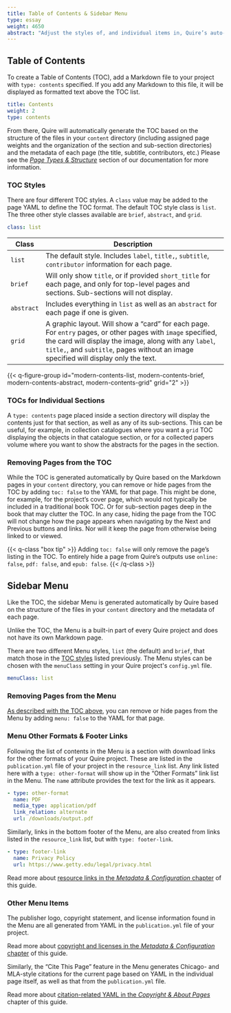 ```yaml
---
title: Table of Contents & Sidebar Menu
type: essay
weight: 4650
abstract: "Adjust the styles of, and individual items in, Quire’s auto-generated contents lists"
---
```


## Table of Contents

To create a Table of Contents (TOC), add a Markdown file to your project with `type: contents` specified. If you add any Markdown to this file, it will be displayed as formatted text above the TOC list.

```yaml
title: Contents
weight: 2
type: contents
```

From there, Quire will automatically generate the TOC based on the structure of the files in your `content` directory (including assigned page weights and the organization of the section and sub-section directories) and the metadata of each page (the title, subtitle, contributors, etc.) Please see the [*Page Types & Structure*](/documentation/pages/) section of our documentation for more information.

### TOC Styles

There are four different TOC styles. A `class` value may be added to the page YAML to define the TOC format. The default TOC style class is `list`. The three other style classes available are `brief`, `abstract`, and `grid`.

```yaml
class: list
```

| Class | Description |
| --- | --- |
| `list` | The default style. Includes `label`, `title,`, `subtitle`, `contributor` information for each page. |
| `brief` | Will only show `title`, or if provided `short_title` for each page, and only for top-level pages and sections. Sub-sections will not display. |
| `abstract` | Includes everything in `list` as well as an `abstract` for each page if one is given. |
| `grid` | A graphic layout. Will show a “card” for each page. For `entry` pages, or other pages with `image` specified, the card will display the image, along with any `label`, `title,`, and `subtitle`, pages without an image specified will display only the text. |

{{< q-figure-group id="modern-contents-list, modern-contents-brief, modern-contents-abstract, modern-contents-grid" grid="2" >}}

### TOCs for Individual Sections

A `type: contents` page placed inside a section directory will display the contents just for that section, as well as any of its sub-sections. This can be useful, for example, in collection catalogues where you want a `grid` TOC displaying the objects in that catalogue section, or for a collected papers volume where you want to show the abstracts for the pages in the section.

### Removing Pages from the TOC

While the TOC is generated automatically by Quire based on the Markdown pages in your `content` directory, you can remove or hide pages from the TOC by adding `toc: false` to the YAML for that page. This might be done, for example, for the project’s cover page, which would not typically be included in a traditional book TOC. Or for sub-section pages deep in the book that may clutter the TOC. In any case, hiding the page from the TOC will not change how the page appears when navigating by the Next and Previous buttons and links. Nor will it keep the page from otherwise being linked to or viewed.

{{< q-class "box tip" >}}
Adding `toc: false` will only remove the page’s listing in the TOC. To entirely hide a page from Quire’s outputs use `online: false`, `pdf: false`, and `epub: false`.
{{< /q-class >}}

## Sidebar Menu

Like the TOC, the sidebar Menu is generated automatically by Quire based on the structure of the files in your `content` directory and the metadata of each page.

Unlike the TOC, the Menu is a built-in part of every Quire project and does not have its own Markdown page.

There are two different Menu styles, `list` (the default) and `brief`, that match those in the [TOC styles](#toc-styles) listed previously. The Menu styles can be chosen with the `menuClass` setting in your Quire project's `config.yml` file.

```yaml
menuClass: list
```

### Removing Pages from the Menu

[As described with the TOC above](#removing-pages-from-the-toc), you can remove or hide pages from the Menu by adding `menu: false` to the YAML for that page.

### Menu Other Formats & Footer Links

Following the list of contents in the Menu is a section with download links for the other formats of your Quire project. These are listed in the `publication.yml` file of your project in the `resource_link` list. Any link listed here with a `type: other-format` will show up in the “Other Formats” link list in the Menu. The `name` attribute provides the text for the link as it appears.

```yaml
- type: other-format
  name: PDF
  media_type: application/pdf
  link_relation: alternate
  url: /downloads/output.pdf
```

Similarly, links in the bottom footer of the Menu, are also created from links listed in the `resource_link` list, but with `type: footer-link`.

```yaml
- type: footer-link
  name: Privacy Policy
  url: https://www.getty.edu/legal/privacy.html
```

Read more about [resource links in the *Metadata & Configuration* chapter](/documentation/metadata-configuration/#formats-resources--links) of this guide.

### Other Menu Items

The publisher logo, copyright statement, and license information found in the Menu are all generated from YAML in the `publication.yml` file of your project.

Read more about [copyright and licenses in the *Metadata & Configuration* chapter](/documentation/metadata-configuration/#copyright--license) of this guide.

Similarly, the “Cite This Page” feature in the Menu generates Chicago- and MLA-style citations for the current page based on YAML in the individual page itself, as well as that from the `publication.yml` file.

Read more about [citation-related YAML in the *Copyright & About Pages*](/documentation/copyright-about-pages/) chapter of this guide.
